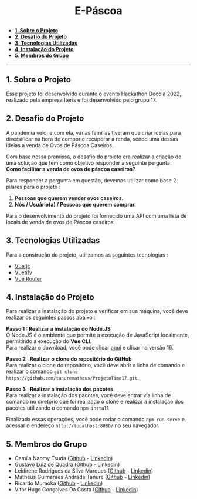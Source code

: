 # <p align='center'> **E-Páscoa**

  - [**1. Sobre o Projeto**](#1-sobre-o-projeto)
  - [**2. Desafio do Projeto**](#2-desafio-do-projeto)
  - [**3. Tecnologias Utilizadas**](#3-tecnologias-utilizadas)
  - [**4. Instalação do Projeto**](#4-instalação-do-projeto)
  - [**5. Membros do Grupo**](#5-membros-do-grupo)
  
***
## **1. Sobre o Projeto**
Esse projeto foi desenvolvido durante o evento Hackathon Decola 2022, realizado pela empresa Iteris e foi desenvolvido pelo grupo 17.

## **2. Desafio do Projeto**
A pandemia veio, e com ela, várias famílias tiveram que criar ideias para diversificar na hora de compor e recuperar a renda, sendo uma dessas ideias a venda de Ovos de Páscoa Caseiros.

Com base nessa premissa, o desafio do projeto era realizar a criação de uma solução que tem como objetivo responder a seguinte pergunta : <br>
**Como facilitar a venda de ovos de páscoa caseiros?**

Para responder a pergunta em questão, devemos utilizar como base 2 pilares para o projeto :
1. **Pessoas que querem vender ovos caseiros.**
2. **Nós / Usuário(a) / Pessoas que querem comprar.**

Para o desenvolvimento do projeto foi fornecido uma API com uma lista de locais de venda de ovos de Páscoa caseiros.

## **3. Tecnologias Utilizadas**
Para a construção do projeto, utilizamos as seguintes tecnologias :
- [Vue.js](https://vuejs.org/)
- [Vuetify](https://vuetifyjs.com/en/)
- [Vue Router](https://router.vuejs.org/)

## **4. Instalação do Projeto**
Para realizar a instalação do projeto e verificar em sua máquina, você deve realizar os seguintes passos abaixo :

**Passo 1 : Realizar a instalação do Node.JS** <br>
O Node.JS é o ambiente que permite a execução de JavaScript localmente, permitindo a execução do **Vue CLI**. <br>
Para realizar o download, você pode clicar [aqui](https://nodejs.org/en/) e clicar na versão 16.

**Passo 2 : Realizar o clone do repositório do GitHub** <br>
Para realizar o clone do repositório, você deve abrir a linha de comando e realizar o comando ``git clone https://github.com/tanurematheus/ProjetoTime17.git``.

**Passo 3 : Realizar a instalação dos pacotes** <br>
Para realizar a instalação dos pacotes, você deve entrar via linha de comando no diretório que foi realizado o clone e realizar a instalação dos pacotes utilizando o comando ``npm install``

Finalizada essas operações, você pode rodar o comando ``npm run serve`` e acessar o endereço ``http://localhost:8080/`` no seu navegador.

## **5. Membros do Grupo**
- Camila Naomy Tsuda ([Github](https://github.com/naomy19) - [Linkedin](https://www.linkedin.com/in/camilla-naomy-tsuda-33839b133/))
- Gustavo Luiz de Quadra ([Github]() - [Linkedin]())
- Leidirene Rodrigues da Silva Marques ([Github](https://github.com/Leidirene) - [Linkedin](https://www.linkedin.com/in/leidirene/))
- Matheus Guimarães Andrade Tanure ([Github](https://github.com/tanurematheus) - [Linkedin](https://www.linkedin.com/in/matheus-tanure/))
- Ricardo Muraoka ([Github](https://github.com/ricardomuraoka) - [Linkedin](https://www.linkedin.com/in/ricardo-muraoka/))
- Vitor Hugo Gonçalves Da Costa ([Github](https://github.com/VHGC1) - [Linkedin](https://www.linkedin.com/in/vhgc1/))